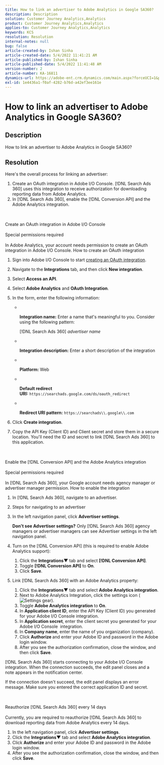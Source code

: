 ```yaml
---
title: How to link an advertiser to Adobe Analytics in Google SA360?
description: Description
solution: Customer Journey Analytics,Analytics
product: Customer Journey Analytics,Analytics
applies-to: Customer Journey Analytics,Analytics
keywords: KCS
resolution: Resolution
internal-notes: null
bug: false
article-created-by: Ishan Sinha
article-created-date: 5/4/2022 11:41:21 AM
article-published-by: Ishan Sinha
article-published-date: 5/4/2022 11:41:48 AM
version-number: 2
article-number: KA-16811
dynamics-url: https://adobe-ent.crm.dynamics.com/main.aspx?forceUCI=1&pagetype=entityrecord&etn=knowledgearticle&id=2e22a71b-9fcb-ec11-a7b5-6045bd00db25
exl-id: 1e4436a1-f0af-4282-b76d-a42ef3ee161e
---
```

# How to link an advertiser to Adobe Analytics in Google SA360?

## Description


How to link an advertiser to Adobe Analytics in Google SA360?


## Resolution


Here's the overall process for linking an advertiser:

1. Create an OAuth integration in Adobe I/O Console. [!DNL Search Ads 360] uses this integration to receive authorization for downloading reporting data from Adobe Analytics.
2. In [!DNL Search Ads 360], enable the [!DNL Conversion API] and the Adobe Analytics integration.

<br><br>Create an OAuth integration in Adobe I/O Console<br><br>Special permissions required<br><br>
In Adobe Analytics, your account needs permission to create an OAuth integration in Adobe I/O Console.
How to create an OAuth integration
1. Sign into Adobe I/O Console to start [creating an OAuth integration](https://www.adobe.io/authentication/auth-methods.html#!AdobeDocs/adobeio-auth/master/AuthenticationOverview/OAuthIntegration.md).
2. Navigate to the <b>Integrations</b> tab, and then click <b>New integration</b>.
3. Select <b>Access an API</b>.
4. Select <b>Adobe Analytics</b> and <b>OAuth Integration</b>.
5. In the form, enter the following information:

   - &#x200B;





      <b>Integration name:</b> Enter a name that's meaningful to you. Consider using the following pattern:



      [!DNL Search Ads 360] *advertiser name*
   - &#x200B;


      <b>Integration description:</b> Enter a short description of the integration
   - &#x200B;


      <b>Platform:</b> Web
   - &#x200B;


      <b>Default redirect URI:</b> `https://searchads.google.com/ds/oauth_redirect`
   - &#x200B;


      <b>Redirect URI pattern:</b> `https://searchads\\.google\\.com`
6. Click <b>Create integration</b>.
7. Copy the API Key (Client ID) and Client secret and store them in a secure location. You'll need the ID and secret to link [!DNL Search Ads 360] to this application.

<br><br>Enable the [!DNL Conversion API] and the Adobe Analytics integration<br><br>Special permissions required<br><br>
In [!DNL Search Ads 360], your Google account needs agency manager or advertiser manager permission.
How to enable the integration
1. In [!DNL Search Ads 360], navigate to an advertiser.
2. Steps for navigating to an advertiser
3. In the left navigation panel, click <b>Advertiser settings</b>.



   <b>Don't see Advertiser settings?</b> Only [!DNL Search Ads 360] agency managers or advertiser managers can see Advertiser settings in the left navigation panel.
4. Turn on the [!DNL Conversion API] (this is required to enable Adobe Analytics support):

   1. Click the <b>Integrations▼</b> tab and select <b>[!DNL Conversion API]</b>.
   2. Toggle <b>[!DNL Conversion API]</b> to <b>On</b>.
   3. Click <b>Save</b>.
5. Link [!DNL Search Ads 360] with an Adobe Analytics property:

   1. Click the <b>Integrations▼</b> tab and select <b>Adobe Analytics integration</b>.
   2. Next to Adobe Analytics Integration, click the settings icon (![Settings gear](https://lh3.googleusercontent.com/epGzW5mbor9RE_qz89J5G7pIHHCI0kfzQSMglH7hxWZlWkyoRtS1urgdIttMd71uOtk=w18 "Settings gear")).
   3. Toggle <b>Adobe Analytics integration</b> to <b>On</b>.
   4. In <b>Application client ID</b>, enter the API Key (Client ID) you generated for your Adobe I/O Console integration.
   5. In <b>Application secret</b>, enter the client secret you generated for your Adobe I/O Console  integration.
   6. In <b>Company name</b>, enter the name of you organization (company).
   7. Click <b>Authorize </b>and enter your Adobe ID and password in the Adobe login window.
   8. After you see the authorization confirmation, close the window, and then click <b>Save</b>.


[!DNL Search Ads 360] starts connecting to your Adobe I/O Console integration. When the connection succeeds, the edit panel closes and a note appears in the notification center.

If the connection doesn't succeed, the edit panel displays an error message. Make sure you entered the correct application ID and secret.


<br><br>Reauthorize [!DNL Search Ads 360] every 14 days<br><br>
Currently, you are required to reauthorize [!DNL Search Ads 360] to download reporting data from Adobe Analytics every 14 days.

1. In the left navigation panel, click <b>Advertiser settings</b>.
2. Click the <b>Integrations▼</b> tab and select <b>Adobe Analytics integration</b>.
3. Click <b>Authorize </b>and enter your Adobe ID and password in the Adobe login window.
4. After you see the authorization confirmation, close the window, and then click <b>Save</b>.
